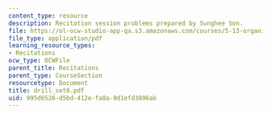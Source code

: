 ```yaml
---
content_type: resource
description: Recitation session problems prepared by Sunghee Son.
file: https://ol-ocw-studio-app-qa.s3.amazonaws.com/courses/5-13-organic-chemistry-ii-fall-2003/995d6526d5bd412efa8a0d1efd3896ab_drill_set8.pdf
file_type: application/pdf
learning_resource_types:
- Recitations
ocw_type: OCWFile
parent_title: Recitations
parent_type: CourseSection
resourcetype: Document
title: drill_set8.pdf
uid: 995d6526-d5bd-412e-fa8a-0d1efd3896ab
---
```

